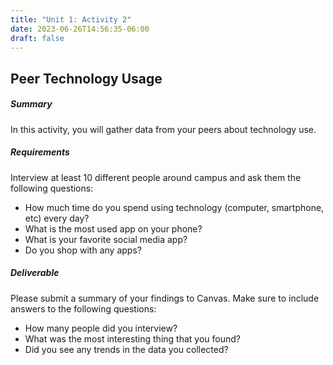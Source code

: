 ```yaml
---
title: "Unit 1: Activity 2"
date: 2023-06-26T14:56:35-06:00
draft: false
---
```


## Peer Technology Usage

##### Summary

In this activity, you will gather data from your peers about technology use.

##### Requirements

Interview at least 10 different people around campus and ask them the following questions:

- How much time do you spend using technology (computer, smartphone, etc) every day?
- What is the most used app on your phone?
- What is your favorite social media app?
- Do you shop with any apps?

##### Deliverable

Please submit a summary of your findings to Canvas. Make sure to include answers to the following questions:

- How many people did you interview?
- What was the most interesting thing that you found?
- Did you see any trends in the data you collected?
